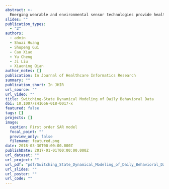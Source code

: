 ```yaml
---
abstract: >-
  Emerging wearable and environmental sensor technologies provide health professionals with unprecedented capacity to continuously collect human behavioral data for health monitoring and management. This enables new solutions to mitigate globally emerging health problems such as obesity. With such outburst of dynamic sensor data, it is critical that appropriate mathematical models and computational methods are developed to translate the collected data into accurate characterization of the underlying health dynamics, enabling more reliable personalized monitoring, prediction, and intervention of health status changes. In addition to addressing common analytic challenges in analyzing sensor behavioral data, such as missing values and outliers, we focus on modeling heterogeneous dynamics to better capture health status changes under different conditions, which may lead to more effective state-dependent intervention strategies. We implement switching-state dynamic system models with different complexity levels on real-world daily behavioral data. Evaluation experiments of these models are conducted to demonstrate the importance of modeling the dynamic heterogeneity, as well as simultaneously conducting missing value imputation and outlier detection in achieving interpretable health dynamic models with better prediction of health status changes.
slides: ""
publication_types:
  - "2"
authors:
  - admin
  - Shuai Huang
  - Shupeng Gui
  - Cao Xiao
  - Yu Cheng
  - Ji Liu
  - Xiaoning Qian
author_notes: []
publication: In Journal of Healthcare Informatics Research
summary: ""
publication_short: In JHIR
url_source: ""
url_video: ""
title: Switching-State Dynamical Modeling of Daily Behavioral Data
doi: 10.1007/s41666-018-0017-x
featured: false
tags: []
projects: []
image:
  caption: First order SAR model
  focal_point: ""
  preview_only: false
  filename: featured.png
date: 2018-03-30T00:00:00.000Z
publishDate: 2017-01-01T00:00:00.000Z
url_dataset: ""
url_project: ""
url_pdf: "pdf/Switching_State_Dynamical_Modeling_of_Daily_Behavioral_Data.pdf"
url_slides: ""
url_poster: ""
url_code: ""
---
```

